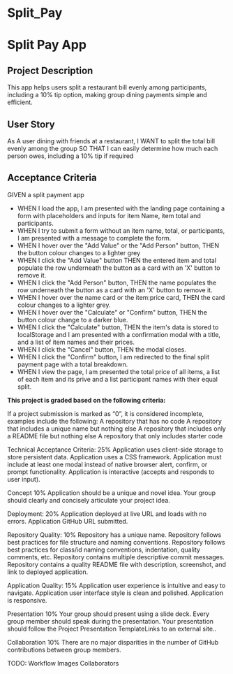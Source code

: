 # Split_Pay
# Split Pay App

## Project Description
This app helps users split a restaurant bill evenly among participants, including a 10% tip option, making group dining payments simple and efficient.

## User Story

As A user dining with friends at a restaurant,
I WANT to split the total bill evenly among the group
SO THAT I can easily determine how much each person owes, including a 10% tip if required

## Acceptance Criteria

GIVEN a split payment app
- WHEN I load the app, 
I am presented with the landing page containing a form with placeholders and inputs for item Name, item total and participants.
- WHEN I try to submit a form without an item name, total, or participants,
I am presented with a message to complete the form.
- WHEN I hover over the "Add Value" or the "Add Person" button,
THEN the button colour changes to a lighter grey
- WHEN I click the "Add Value" button
THEN the entered item and total populate the row underneath the button as a card with an 'X' button to remove it.
- WHEN I click the "Add Person" button,
THEN the name populates the row underneath the button as a card with an 'X' button to remove it.
- WHEN I hover over the name card or the item:price card,
THEN the card colour changes to a lighter grey.
- WHEN I hover over the "Calculate" or "Confirm" button,
THEN the button colour change to a darker blue.
- WHEN I click the "Calculate" button,
THEN the item's data is stored to localStorage and I am presented with a confirmation modal with a title, and a list of item names and their prices.
- WHEN I click the "Cancel" button,
THEN the modal closes.
- WHEN I click the "Confirm" button,
I am redirected to the final split payment page with a total breakdown.
- WHEN I view the page,
I am presented the total price of all items, a list of each item and its prive and a list participant names with their equal split.


**This project is graded based on the following criteria:**

If a project submission is marked as “0”, it is considered incomplete, examples include the following:
A repository that has no code
A repository that includes a unique name but nothing else
A repository that includes only a README file but nothing else
A repository that only includes starter code

Technical Acceptance Criteria: 25%
Application uses client-side storage to store persistent data.
Application uses a CSS framework.
Application must include at least one modal instead of native browser alert, confirm, or prompt functionality.
Application is interactive (accepts and responds to user input).

Concept 10%
Application should be a unique and novel idea.
Your group should clearly and concisely articulate your project idea.

Deployment: 20%
Application deployed at live URL and loads with no errors.
Application GitHub URL submitted.

Repository Quality: 10%
Repository has a unique name.
Repository follows best practices for file structure and naming conventions.
Repository follows best practices for class/id naming conventions, indentation, quality comments, etc.
Repository contains multiple descriptive commit messages.
Repository contains a quality README file with description, screenshot, and link to deployed application.

Application Quality: 15%
Application user experience is intuitive and easy to navigate.
Application user interface style is clean and polished.
Application is responsive.

Presentation 10%
Your group should present using a slide deck.
Every group member should speak during the presentation.
Your presentation should follow the Project Presentation TemplateLinks to an external site..

Collaboration 10%
There are no major disparities in the number of GitHub contributions between group members.

TODO: 
Workflow
Images
Collaborators